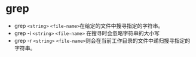 # grep

- grep `<string>` `<file-name>`在给定的文件中搜寻指定的字符串。
- grep -i `<string>` `<file-name>` 在搜寻时会忽略字符串的大小写
- grep -r `<string>` `<file-name>`则会在当前工作目录的文件中递归搜寻指定的字符串。
